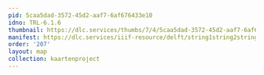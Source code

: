 ```yaml
---
pid: 5caa5dad-3572-45d2-aaf7-6af676433e10
idno: TRL-6.1.6
thumbnail: https://dlc.services/thumbs/7/4/5caa5dad-3572-45d2-aaf7-6af676433e10/full/400,339/0/default.jpg
manifest: https://dlc.services/iiif-resource/delft/string1string2string3/kaartenproject-2007/TRL-6.1.6
order: '207'
layout: map
collection: kaartenproject
---
```

